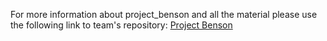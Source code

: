 For more information about project_benson and all the material please use the following link to team's repository: [Project Benson](https://github.com/nalehc/gala_flyer_locations)

